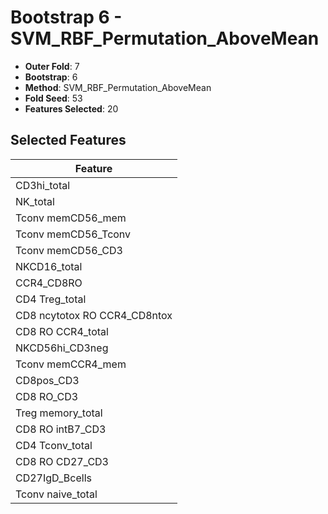 # Bootstrap 6 - SVM_RBF_Permutation_AboveMean

- **Outer Fold**: 7
- **Bootstrap**: 6
- **Method**: SVM_RBF_Permutation_AboveMean
- **Fold Seed**: 53
- **Features Selected**: 20

## Selected Features

| Feature |
|---------|
| CD3hi_total |
| NK_total |
| Tconv memCD56_mem |
| Tconv memCD56_Tconv |
| Tconv memCD56_CD3 |
| NKCD16_total |
| CCR4_CD8RO |
| CD4 Treg_total |
| CD8 ncytotox RO CCR4_CD8ntox |
| CD8 RO CCR4_total |
| NKCD56hi_CD3neg |
| Tconv memCCR4_mem |
| CD8pos_CD3 |
| CD8 RO_CD3 |
| Treg memory_total |
| CD8 RO intB7_CD3 |
| CD4 Tconv_total |
| CD8 RO CD27_CD3 |
| CD27IgD_Bcells |
| Tconv naive_total |
